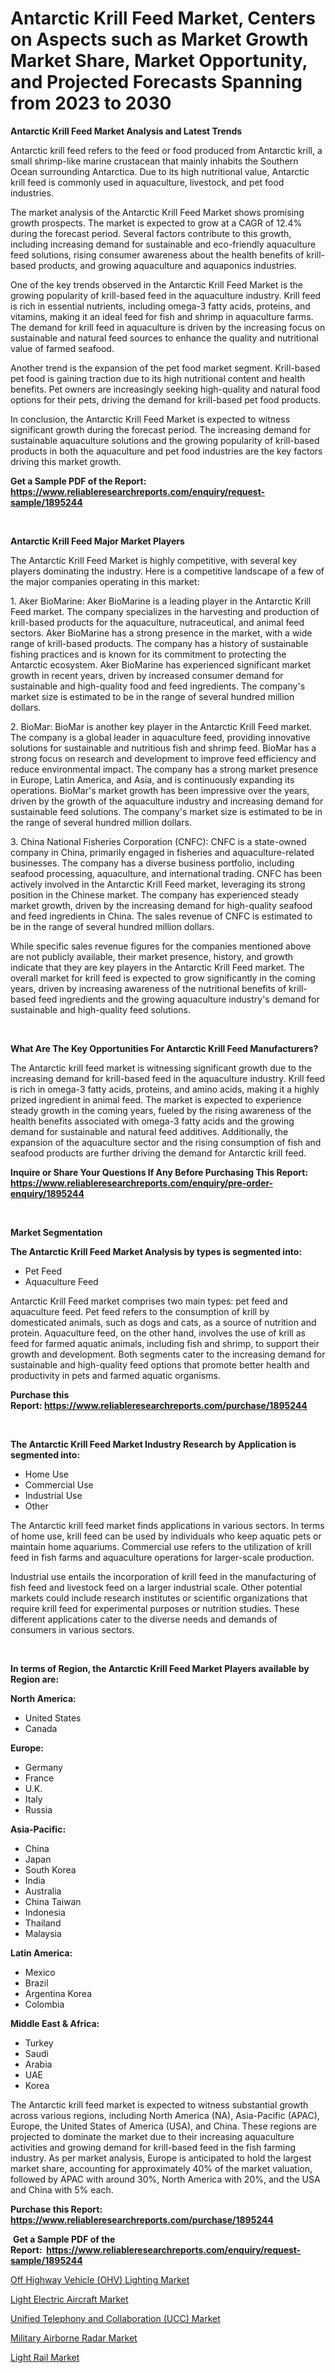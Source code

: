 <p><h1>Antarctic Krill Feed Market, Centers on Aspects such as Market Growth Market Share, Market Opportunity, and Projected Forecasts Spanning from 2023 to 2030</h1></p><p><strong>Antarctic Krill Feed Market Analysis and Latest Trends</strong></p>
<p><p>Antarctic krill feed refers to the feed or food produced from Antarctic krill, a small shrimp-like marine crustacean that mainly inhabits the Southern Ocean surrounding Antarctica. Due to its high nutritional value, Antarctic krill feed is commonly used in aquaculture, livestock, and pet food industries.</p><p>The market analysis of the Antarctic Krill Feed Market shows promising growth prospects. The market is expected to grow at a CAGR of 12.4% during the forecast period. Several factors contribute to this growth, including increasing demand for sustainable and eco-friendly aquaculture feed solutions, rising consumer awareness about the health benefits of krill-based products, and growing aquaculture and aquaponics industries.</p><p>One of the key trends observed in the Antarctic Krill Feed Market is the growing popularity of krill-based feed in the aquaculture industry. Krill feed is rich in essential nutrients, including omega-3 fatty acids, proteins, and vitamins, making it an ideal feed for fish and shrimp in aquaculture farms. The demand for krill feed in aquaculture is driven by the increasing focus on sustainable and natural feed sources to enhance the quality and nutritional value of farmed seafood.</p><p>Another trend is the expansion of the pet food market segment. Krill-based pet food is gaining traction due to its high nutritional content and health benefits. Pet owners are increasingly seeking high-quality and natural food options for their pets, driving the demand for krill-based pet food products.</p><p>In conclusion, the Antarctic Krill Feed Market is expected to witness significant growth during the forecast period. The increasing demand for sustainable aquaculture solutions and the growing popularity of krill-based products in both the aquaculture and pet food industries are the key factors driving this market growth.</p></p>
<p><strong>Get a Sample PDF of the Report:&nbsp; <a href="https://www.reliableresearchreports.com/enquiry/request-sample/1895244">https://www.reliableresearchreports.com/enquiry/request-sample/1895244</a></strong></p>
<p>&nbsp;</p>
<p><strong>Antarctic Krill Feed Major Market Players</strong></p>
<p><p>The Antarctic Krill Feed Market is highly competitive, with several key players dominating the industry. Here is a competitive landscape of a few of the major companies operating in this market:</p><p>1. Aker BioMarine: Aker BioMarine is a leading player in the Antarctic Krill Feed market. The company specializes in the harvesting and production of krill-based products for the aquaculture, nutraceutical, and animal feed sectors. Aker BioMarine has a strong presence in the market, with a wide range of krill-based products. The company has a history of sustainable fishing practices and is known for its commitment to protecting the Antarctic ecosystem. Aker BioMarine has experienced significant market growth in recent years, driven by increased consumer demand for sustainable and high-quality food and feed ingredients. The company's market size is estimated to be in the range of several hundred million dollars.</p><p>2. BioMar: BioMar is another key player in the Antarctic Krill Feed market. The company is a global leader in aquaculture feed, providing innovative solutions for sustainable and nutritious fish and shrimp feed. BioMar has a strong focus on research and development to improve feed efficiency and reduce environmental impact. The company has a strong market presence in Europe, Latin America, and Asia, and is continuously expanding its operations. BioMar's market growth has been impressive over the years, driven by the growth of the aquaculture industry and increasing demand for sustainable feed solutions. The company's market size is estimated to be in the range of several hundred million dollars.</p><p>3. China National Fisheries Corporation (CNFC): CNFC is a state-owned company in China, primarily engaged in fisheries and aquaculture-related businesses. The company has a diverse business portfolio, including seafood processing, aquaculture, and international trading. CNFC has been actively involved in the Antarctic Krill Feed market, leveraging its strong position in the Chinese market. The company has experienced steady market growth, driven by the increasing demand for high-quality seafood and feed ingredients in China. The sales revenue of CNFC is estimated to be in the range of several hundred million dollars.</p><p>While specific sales revenue figures for the companies mentioned above are not publicly available, their market presence, history, and growth indicate that they are key players in the Antarctic Krill Feed market. The overall market for krill feed is expected to grow significantly in the coming years, driven by increasing awareness of the nutritional benefits of krill-based feed ingredients and the growing aquaculture industry's demand for sustainable and high-quality feed solutions.</p></p>
<p>&nbsp;</p>
<p><strong>What Are The Key Opportunities For Antarctic Krill Feed Manufacturers?</strong></p>
<p><p>The Antarctic krill feed market is witnessing significant growth due to the increasing demand for krill-based feed in the aquaculture industry. Krill feed is rich in omega-3 fatty acids, proteins, and amino acids, making it a highly prized ingredient in animal feed. The market is expected to experience steady growth in the coming years, fueled by the rising awareness of the health benefits associated with omega-3 fatty acids and the growing demand for sustainable and natural feed additives. Additionally, the expansion of the aquaculture sector and the rising consumption of fish and seafood products are further driving the demand for Antarctic krill feed.</p></p>
<p><strong>Inquire or Share Your Questions If Any Before Purchasing This Report: <a href="https://www.reliableresearchreports.com/enquiry/pre-order-enquiry/1895244">https://www.reliableresearchreports.com/enquiry/pre-order-enquiry/1895244</a></strong></p>
<p>&nbsp;</p>
<p><strong>Market Segmentation</strong></p>
<p><strong>The Antarctic Krill Feed Market Analysis by types is segmented into:</strong></p>
<p><ul><li>Pet Feed</li><li>Aquaculture Feed</li></ul></p>
<p><p>Antarctic Krill Feed market comprises two main types: pet feed and aquaculture feed. Pet feed refers to the consumption of krill by domesticated animals, such as dogs and cats, as a source of nutrition and protein. Aquaculture feed, on the other hand, involves the use of krill as feed for farmed aquatic animals, including fish and shrimp, to support their growth and development. Both segments cater to the increasing demand for sustainable and high-quality feed options that promote better health and productivity in pets and farmed aquatic organisms.</p></p>
<p><strong>Purchase this Report:&nbsp;<a href="https://www.reliableresearchreports.com/purchase/1895244">https://www.reliableresearchreports.com/purchase/1895244</a></strong></p>
<p>&nbsp;</p>
<p><strong>The Antarctic Krill Feed Market Industry Research by Application is segmented into:</strong></p>
<p><ul><li>Home Use</li><li>Commercial Use</li><li>Industrial Use</li><li>Other</li></ul></p>
<p><p>The Antarctic krill feed market finds applications in various sectors. In terms of home use, krill feed can be used by individuals who keep aquatic pets or maintain home aquariums. Commercial use refers to the utilization of krill feed in fish farms and aquaculture operations for larger-scale production.</p><p>Industrial use entails the incorporation of krill feed in the manufacturing of fish feed and livestock feed on a larger industrial scale. Other potential markets could include research institutes or scientific organizations that require krill feed for experimental purposes or nutrition studies. These different applications cater to the diverse needs and demands of consumers in various sectors.</p></p>
<p>&nbsp;</p>
<p><strong>In terms of Region, the Antarctic Krill Feed Market Players available by Region are:</strong></p>
<p>
    <p> <strong> North America: </strong>
        <ul>
            <li>United States</li>
            <li>Canada</li>
        </ul>
        </p> 
    <p> <strong> Europe: </strong>
        <ul>
            <li>Germany</li>
            <li>France</li>
            <li>U.K.</li>
            <li>Italy</li>
            <li>Russia</li>
        </ul>
        </p> 
    <p> <strong> Asia-Pacific: </strong>
        <ul>
            <li>China</li>
            <li>Japan</li>
            <li>South Korea</li>
            <li>India</li>
            <li>Australia</li>
            <li>China Taiwan</li>
            <li>Indonesia</li>
            <li>Thailand</li>
            <li>Malaysia</li>
        </ul>
        </p> 
    <p> <strong> Latin America: </strong>
        <ul>
            <li>Mexico</li>
            <li>Brazil</li>
            <li>Argentina Korea</li>
            <li>Colombia</li>
        </ul>
        </p> 
    <p> <strong> Middle East & Africa: </strong>
        <ul>
            <li>Turkey</li>
            <li>Saudi</li>
            <li>Arabia</li>
            <li>UAE</li>
            <li>Korea</li>
        </ul>
    </p>
    </p>
<p><p>The Antarctic krill feed market is expected to witness substantial growth across various regions, including North America (NA), Asia-Pacific (APAC), Europe, the United States of America (USA), and China. These regions are projected to dominate the market due to their increasing aquaculture activities and growing demand for krill-based feed in the fish farming industry. As per market analysis, Europe is anticipated to hold the largest market share, accounting for approximately 40% of the market valuation, followed by APAC with around 30%, North America with 20%, and the USA and China with 5% each.</p></p>
<p><strong>Purchase this Report: <a href="https://www.reliableresearchreports.com/purchase/1895244">https://www.reliableresearchreports.com/purchase/1895244</a></strong></p>
<p>&nbsp;<strong>Get a Sample PDF of the Report:&nbsp;&nbsp;<a href="https://www.reliableresearchreports.com/enquiry/request-sample/1895244">https://www.reliableresearchreports.com/enquiry/request-sample/1895244</a></strong></p>
<p><strong></strong></p>
<p><p><a href="https://github.com/sofayahoo2023/Market-Research-Report-List-1/blob/main/off-highway-vehicle-ohv-lighting-market.md">Off Highway Vehicle (OHV) Lighting Market</a></p><p><a href="https://medium.com/@edenkrajcik/light-electric-aircraft-market-outlook-industry-overview-and-forecast-2023-to-2030-92a8dfd7d9cb">Light Electric Aircraft Market</a></p><p><a href="https://github.com/pizolina/Market-Research-Report-List-1/blob/main/unified-telephony-and-collaboration-ucc-market.md">Unified Telephony and Collaboration (UCC) Market</a></p><p><a href="https://medium.com/@nicosmitham/military-airborne-radar-market-research-report-its-history-and-forecast-2023-to-2030-10551ef00c19">Military Airborne Radar Market</a></p><p><a href="https://medium.com/@jasperkuhic2023/light-rail-market-analysis-and-sze-forecasted-for-period-from-2023-to-2030-7caf06da959b">Light Rail Market</a></p></p>